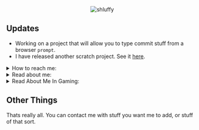 <p align="center"> <img src="https://komarev.com/ghpvc/?username=shluffy&label=Profile%20views&color=0e75b6&style=flat" alt="shluffy" /> </p>

## Updates

- Working on a project that will allow you to type commit stuff from a browser `prompt`.
- I have released another scratch project. See it [here](https://scratch.mit.edu/projects/543331523/).
<details><summary>How to reach me:</summary>

  ## How To reach Me (Contact Me)

- Make a discussion [Here (Shluffy/Shluffy new discussion)](https://github.com/shluffy/shluffy/discussions/new).
- Comment on my scratch profile over [here](https://scratch.mit.edu/users/dogsmakemehappy/).
- Email Me: ShluffyMonster@outlook.com
- Contact My Alt: [@ShluffyMonster](https://github.com/shluffymonster)
</details>
<details><summary>Read about me:</summary>

  ## About Me

### Github
I Make bookmarklets for use on the [scratch website](https://scratch.mit.edu). You can find them at [here](https://scratch-bookmarklets.github.io/bookmarklets.html) and the code open source [here](https://github.com/scratch-bookmarklets/scratch-bookmarklets.github.io/). <br>
I am a member of the forum helpers org, and contribute to the website at https://theforumhelpers.github.io, which is open source [here](https://github.com/theforumhelpers/theforumhelpers.github.io).

### Scratch
I am part of the forum helpers, all though I am less active on the scratch forums right now.
</details>

<details><summary>Read About Me In Gaming:</summary>

  ### Gaming

#### Xbox Live
ShluffyMonster On xbox live, although I only play minecraft.

#### Pokemon Sword & Shield:
I play as `Shluffy` in shield and `shluffy_2` in sword. If you want to know if I have something, just contact me. You can also contact me about a trade.

#### Pokemon Go
I play pokemon go fairly often. I am on team valor (red).

#### Pokemon Home
I use pokemon home, and my name on mobile is `shluffyHome`.

#### Minecraft
I play minecraft bedrock 1.17, and play on the seed `shluffy`. <br>
Fun Fact: I also used to play 1.16 on the seed `shluffy`.

 </details>
  
## Other Things
Thats really all. You can contact me with stuff you want me to add, or stuff of that sort.
